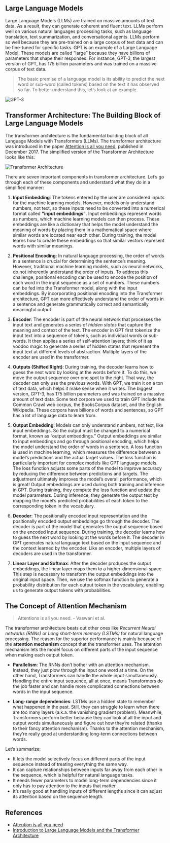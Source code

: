 ## Large Language Models

Large Language Models (LLMs) are trained on massive amounts of text data. As a result, they can generate coherent and fluent text. LLMs perform well on various natural languages processing tasks, such as language translation, text summarization, and conversational agents. LLMs perform so well because they are pre-trained on a large corpus of text data and can be fine-tuned for specific tasks. GPT is an example of a Large Language Model. These models are called “large” because they have billions of parameters that shape their responses. For instance, GPT-3, the largest version of GPT, has 175 billion parameters and was trained on a massive corpus of text data.

> The basic premise of a language model is its ability to predict the next word or sub-word (called tokens) based on the text it has observed so far. To better understand this, let’s look at an example.

![GPT-3](https://miro.medium.com/v2/resize:fit:1256/format:webp/1*zlj8N1mdfX-OLfxDqrzmig.png)

## Transformer Architecture: The Building Block of Large Language Models

The transformer architecture is the fundamental building block of all Language Models with Transformers (LLMs). The transformer architecture was introduced in the paper [Attention is all you need](https://arxiv.org/pdf/1706.03762.pdf), published in December 2017. The simplified version of the Transformer Architecture looks like this:

![Transformer Architecture](https://miro.medium.com/v2/resize:fit:1278/format:webp/1*BIA2niZY7XpPlOsLKD2Qrw.png)

There are seven important components in transformer architecture. Let’s go through each of these components and understand what they do in a simplified manner:

1. **Input Embedding**: The tokens entered by the user are considered inputs for the machine learning models. However, models only understand numbers, not text, so these inputs need to be converted into a numerical format called **"input embeddings"**. Input embeddings represent words as numbers, which machine learning models can then process. These embeddings are like a dictionary that helps the model understand the meaning of words by placing them in a mathematical space where similar words are located near each other. During training, the model learns how to create these embeddings so that similar vectors represent words with similar meanings.

2. **Positional Encoding**: In natural language processing, the order of words in a sentence is crucial for determining the sentence’s meaning. However, traditional machine learning models, such as neural networks, do not inherently understand the order of inputs. To address this challenge, positional encoding can be used to encode the position of each word in the input sequence as a set of numbers. These numbers can be fed into the Transformer model, along with the input embeddings. By incorporating positional encoding into the Transformer architecture, GPT can more effectively understand the order of words in a sentence and generate grammatically correct and semantically meaningful output.

3. **Encoder**: The encoder is part of the neural network that processes the input text and generates a series of *hidden states* that capture the meaning and context of the text. The encoder in GPT first tokenize the input text into a sequence of tokens, such as individual words or sub-words. It then applies a series of self-attention layers; think of it as voodoo magic to generate a series of hidden states that represent the input text at different levels of abstraction. Multiple layers of the encoder are used in the transformer.

4. **Outputs (Shifted Right)**: During training, the decoder learns how to guess the next word by looking at the words before it. To do this, we move the output sequence over one spot to the right. That way, the decoder can only use the previous words. With GPT, we train it on a ton of text data, which helps it make sense when it writes. The biggest version, GPT-3, has 175 billion parameters and was trained on a massive amount of text data. Some text corpora we used to train GPT include the Common Crawl web corpus, the BooksCorpus dataset, and the English Wikipedia. These corpora have billions of words and sentences, so GPT has a lot of language data to learn from.

5. **Output Embedding**: Models can only understand numbers, not text, like input embeddings. So the output must be changed to a numerical format, known as “output embeddings.” Output embeddings are similar to input embeddings and go through positional encoding, which helps the model understand the order of words in a sentence. A loss function is used in machine learning, which measures the difference between a model’s predictions and the actual target values. The loss function is particularly important for complex models like GPT language models. The loss function adjusts some parts of the model to improve accuracy by reducing the difference between predictions and targets. The adjustment ultimately improves the model’s overall performance, which is great! Output embeddings are used during both training and inference in GPT. During training, they compute the loss function and update the model parameters. During inference, they generate the output text by mapping the model’s predicted probabilities of each token to the corresponding token in the vocabulary.

6. **Decoder**: The positionally encoded input representation and the positionally encoded output embeddings go through the decoder. The decoder is part of the model that generates the output sequence based on the encoded input sequence. During training, the decoder learns how to guess the next word by looking at the words before it. The decoder in GPT generates natural language text based on the input sequence and the context learned by the encoder. Like an encoder, multiple layers of decoders are used in the transformer.

7. **Linear Layer and Softmax**: After the decoder produces the output embeddings, the linear layer maps them to a higher-dimensional space. This step is necessary to transform the output embeddings into the original input space. Then, we use the softmax function to generate a probability distribution for each output token in the vocabulary, enabling us to generate output tokens with probabilities.

## The Concept of Attention Mechanism

> Attentions is all you need. - Vaswani et al.

The transformer architecture beats out other ones like *Recurrent Neural networks (RNNs)* or *Long short-term memory (LSTMs)* for natural language processing. The reason for the superior performance is mainly because of the **attention mechanism** concept that the transformer uses. The attention mechanism lets the model focus on different parts of the input sequence when making each output token.

- **Parallelism**: The RNNs don’t bother with an attention mechanism. Instead, they just plow through the input one word at a time. On the other hand, Transformers can handle the whole input simultaneously. Handling the entire input sequence, all at once, means Transformers do the job faster and can handle more complicated connections between words in the input sequence.

- **Long-range dependencies**: LSTMs use a hidden state to remember what happened in the past. Still, they can struggle to learn when there are too many layers (a.k.a. the vanishing gradient problem). Meanwhile, Transformers perform better because they can look at all the input and output words simultaneously and figure out how they’re related (thanks to their fancy attention mechanism). Thanks to the attention mechanism, they’re really good at understanding long-term connections between words.

Let’s summarize:

- It lets the model selectively focus on different parts of the input sequence instead of treating everything the same way.
- It can capture relationships between inputs far away from each other in the sequence, which is helpful for natural language tasks.
- It needs fewer parameters to model long-term dependencies since it only has to pay attention to the inputs that matter.
- It’s really good at handling inputs of different lengths since it can adjust its attention based on the sequence length.

## References

- [Attention is all you need](https://arxiv.org/pdf/1706.03762.pdf)
- [Introduction to Large Language Models and the Transformer Architecture](https://rpradeepmenon.medium.com/introduction-to-large-language-models-and-the-transformer-architecture-534408ed7e61)
